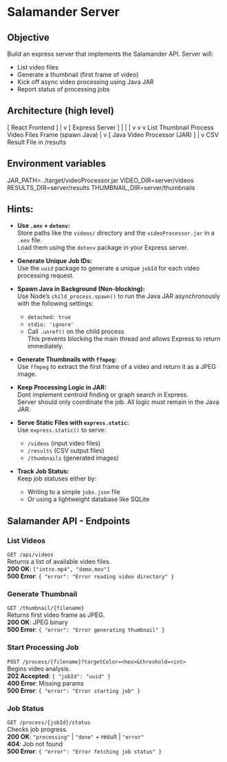 # Salamander Server

## Objective
Build an express server that implements the Salamander API. Server will:
- List video files
- Generate a thumbnail (first frame of video)
- Kick off async video processing using Java JAR
- Report status of processing jobs

## Architecture (high level)
[ React Frontend ]
        |
        v
[ Express Server ]
   |      |      |
   v      v      v
List  Thumbnail  Process Video
Files   Frame     (spawn Java)
                |
                v
        [ Java Video Processor (JAR) ]
                |
                v
        CSV Result File in /results

## Environment variables
JAR_PATH=../target/videoProcessor.jar
VIDEO_DIR=server/videos
RESULTS_DIR=server/results
THUMBNAIL_DIR=server/thumbnails

## Hints:

- **Use `.env` + `dotenv`:**  
  Store paths like the `videos/` directory and the `videoProcessor.jar` in a `.env` file.  
  Load them using the `dotenv` package in your Express server.

- **Generate Unique Job IDs:**  
  Use the `uuid` package to generate a unique `jobId` for each video processing request.

- **Spawn Java in Background (Non-blocking):**  
  Use Node’s `child_process.spawn()` to run the Java JAR asynchronously with the following settings:
  - `detached: true`
  - `stdio: 'ignore'`
  - Call `.unref()` on the child process  
  This prevents blocking the main thread and allows Express to return immediately.

- **Generate Thumbnails with `ffmpeg`:**  
  Use `ffmpeg` to extract the first frame of a video and return it as a JPEG image.

- **Keep Processing Logic in JAR:**  
  Dont implement centroid finding or graph search in Express.  
  Server should only coordinate the job. All logic must remain in the Java JAR.

- **Serve Static Files with `express.static`:**  
  Use `express.static()` to serve:
  - `/videos` (input video files)
  - `/results` (CSV output files)
  - `/thumbnails` (generated images)

- **Track Job Status:**  
  Keep job statuses either by:
  - Writing to a simple `jobs.json` file
  - Or using a lightweight database like SQLite  



## Salamander API - Endpoints

### List Videos
`GET /api/videos`  
Returns a list of available video files.  
**200 OK**: `["intro.mp4", "demo.mov"]`  
**500 Error**: `{ "error": "Error reading video directory" }`

### Generate Thumbnail
`GET /thumbnail/{filename}`  
Returns first video frame as JPEG.  
**200 OK**: JPEG binary  
**500 Error**: `{ "error": "Error generating thumbnail" }`

### Start Processing Job
`POST /process/{filename}?targetColor=<hex>&threshold=<int>`  
Begins video analysis.  
**202 Accepted**: `{ "jobId": "uuid" }`  
**400 Error**: Missing params  
**500 Error**: `{ "error": "Error starting job" }`

### Job Status
`GET /process/{jobId}/status`  
Checks job progress.  
**200 OK**: `"processing"` | `"done"` + result | `"error"`  
**404**: Job not found  
**500 Error**: `{ "error": "Error fetching job status" }`